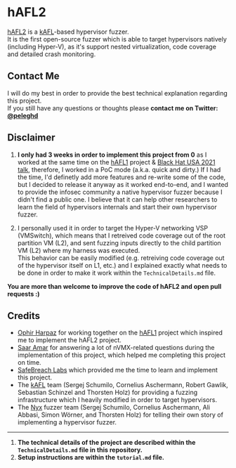 # hAFL2
[hAFL2](https://github.com/SafeBreach-Labs/hAFL2) is a [kAFL](https://github.com/IntelLabs/kAFL)-based hypervisor fuzzer.  
It is the first open-source fuzzer which is able to target hypervisors natively (including Hyper-V), as it's support nested virtualization, code coverage and detailed crash monitoring.  


## Contact Me
I will do my best in order to provide the best technical explanation regarding this project.  
If you still have any questions or thoughts please **contact me on Twitter: [@peleghd](https://twitter.com/peleghd)**

## Disclaimer

1. **I only had 3 weeks in order to implement this project from 0** as I worked at the same time on the [hAFL1](https://github.com/SB-GC-Labs/hAFL1) project & [Black Hat USA 2021 talk](https://www.blackhat.com/us-21/briefings/schedule/#hafl-our-journey-of-fuzzing-hyper-v-and-discovering-a--day-23498),
therefore, I worked in a PoC mode (a.k.a. quick and dirty.) If I had the time, I'd definetly add more features and re-write some of the code, but I decided to release it anyway as it worked end-to-end, and I wanted to provide the infosec community a native hypervisor fuzzer because I didn't find a public one. I believe that it can help other researchers to learn the field of hypervisors internals and start their own hypervisor fuzzer.  

1. I personally used it in order to target the Hyper-V networking VSP (VMSwitch), which means that I retreived code coverage out of the root partition VM (L2), and sent fuzzing inputs directly to the child partition VM (L2) where my harness was executed.  
This behavior can be easily modified (e.g. retreiving code coverage out of the hypervisor itself on L1, etc.) and I explained exactly what needs to be done in order to make it work within the `TechnicalDetails.md` file.

**You are more than welcome to improve the code of hAFL2 and open pull requests :)**
## Credits
- [Ophir Harpaz](https://twitter.com/ophirharpaz) for working together on the [hAFL1](https://github.com/SB-GC-Labs/hAFL1) project which inspired me to implement the hAFL2 project.
- [Saar Amar](https://twitter.com/AmarSaar) for answering a lot of nVMX-related questions during the implementation of this project, which helped me completing this project on time.
- [SafeBreach Labs](https://www.safebreach.com/research/) which provided me the time to learn and implement this project.
- The [kAFL](https://github.com/IntelLabs/kAFL) team (Sergej Schumilo, Cornelius Aschermann, Robert Gawlik, Sebastian Schinzel and Thorsten Holz) for providing a fuzzing infrastructure which I heavily modified in order to target hypervisors.
- The [Nyx](https://www.usenix.org/conference/usenixsecurity21/presentation/schumilo) fuzzer team (Sergej Schumilo, Cornelius Aschermann, Ali Abbasi, Simon Wör­ner, and Thorsten Holz) for telling their own story of implementing a hypervisor fuzzer.
---

1. **The technical details of the project are described within the ```TechnicalDetails.md``` file in this repository.**
2. **Setup instructions are within the `tutorial.md` file.** 